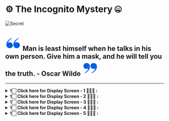 # ⚙️ The Incognito Mystery 🤐
<img src="https://media1.tenor.com/images/59fbf2e56efe7cf3e2ab3fa8c241fc49/tenor.gif" width="50%" alt="Secret">

## <img src="https://raw.githubusercontent.com/BhuvaneshHingal/TypeScript-Clock/main/assets/quote.png" width="50px" alt="q1">  Man is least himself when he talks in his own person. Give him a mask, and he will tell you the truth. - Oscar Wilde <img src="https://raw.githubusercontent.com/BhuvaneshHingal/TypeScript-Clock/main/assets/quoteR.png" width="50px" alt="q2">
***
<details>
  <summary><strong>👇🏻 Click here for Display Screen - 1 👨🏻‍💻 : </strong></summary>
  <p align="center">
    <img src="https://user-images.githubusercontent.com/58567847/118405342-2316a100-b695-11eb-88f0-a9eb175eb2a2.png" alt="O/P 1"/>
  </p>
</details>

<details>
  <summary><strong>👇🏻 Click here for Display Screen - 2 👨🏻‍💻 : </strong></summary>
  <p align="center">
    <img src="https://user-images.githubusercontent.com/58567847/118405345-2578fb00-b695-11eb-969f-448db1e744d6.png" alt="O/P 2"/>
  </p>
</details>

<details>
  <summary><strong>👇🏻 Click here for Display Screen - 3 👨🏻‍💻 : </strong></summary>
  <p align="center">
    <img src="https://user-images.githubusercontent.com/58567847/118405346-26119180-b695-11eb-826d-007f4def6f15.png" alt="O/P 3"/>
  </p>
</details>

<details>
  <summary><strong>👇🏻 Click here for Display Screen - 4 👨🏻‍💻 : </strong></summary>
  <p align="center">
    <img src="https://user-images.githubusercontent.com/58567847/118405347-26aa2800-b695-11eb-9bbb-08cd6d8897ab.png" alt="O/P 4"/>
  </p>
</details>

<details>
  <summary><strong>👇🏻 Click here for Display Screen - 5 👨🏻‍💻 : </strong></summary>
  <p align="center">
    <img src="https://user-images.githubusercontent.com/58567847/118405349-26aa2800-b695-11eb-8024-bcc735079e66.png" alt="O/P 5"/>
  </p>
</details>
